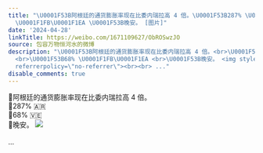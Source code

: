 ```yaml
---
title: "\U0001F53B阿根廷的通货膨胀率现在比委内瑞拉高 4 倍。\U0001F53B287% \U0001F1E6\U0001F1F7 \U0001F53B68%
  \U0001F1FB\U0001F1EA \U0001F53B晚安。 [图片]"
date: '2024-04-28'
linkTitle: https://weibo.com/1671109627/ObROSwzJO
source: 包容万物恒河水的微博
description: "\U0001F53B阿根廷的通货膨胀率现在比委内瑞拉高 4 倍。<br>\U0001F53B287% \U0001F1E6\U0001F1F7
  <br>\U0001F53B68% \U0001F1FB\U0001F1EA <br>\U0001F53B晚安。 <img style=\"\" src=\"https://tvax1.sinaimg.cn/large/639b1bfbly1hp6zno1xysj20ki0bjady.jpg\"
  referrerpolicy=\"no-referrer\"><br><br> ..."
disable_comments: true
---
```

🔻阿根廷的通货膨胀率现在比委内瑞拉高 4 倍。<br>🔻287% 🇦🇷 <br>🔻68% 🇻🇪 <br>🔻晚安。 <img style="" src="https://tvax1.sinaimg.cn/large/639b1bfbly1hp6zno1xysj20ki0bjady.jpg" referrerpolicy="no-referrer"><br><br> ...
